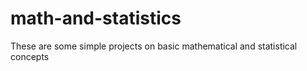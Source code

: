 # math-and-statistics
These are some simple projects on basic mathematical and statistical concepts
